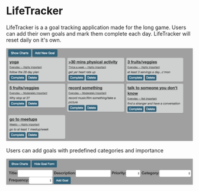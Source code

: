 # LifeTracker

LifeTracker is a a goal tracking application made for the long game. Users can add their own goals and mark them complete each day. LifeTracker will reset daily on it's own.

![alt tag](https://github.com/markeasterling/life-tracker/blob/master/img/goalsnonecomplete.png)

Users can add goals with predefined categories and importance

![alt tag](https://github.com/markeasterling/life-tracker/blob/master/img/addgoal.png)

